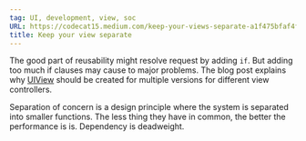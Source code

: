 ```yaml
---
tag: UI, development, view, soc
URL: https://codecat15.medium.com/keep-your-views-separate-a1f475bfaf4f
title: Keep your view separate
---
```



The good part of reusability
might resolve request by adding `if`. But adding too much if clauses may cause to major problems. The blog post explains why [UIView](https://developer.apple.com/documentation/uikit/uiview) should be created for multiple versions for different view controllers. 
	
Separation of concern is a design principle where the system is separated into smaller functions. The less thing they have in common, the better the performance is is. Dependency is deadweight. 
